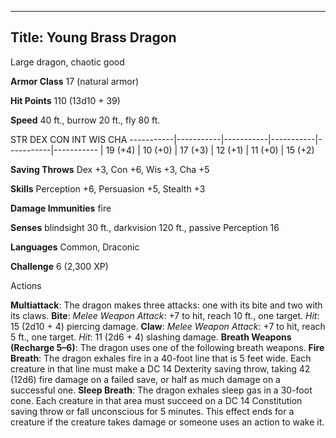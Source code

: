 -------------------------
Title: Young Brass Dragon
-------------------------


Large dragon, chaotic good

**Armor Class** 17 (natural armor)

**Hit Points** 110 (13d10 + 39)

**Speed** 40 ft., burrow 20 ft., fly 80 ft.

  STR         DEX         CON         INT         WIS         CHA
  -----------|-----------|-----------|-----------|-----------|-----------
  | 19 (+4)   | 10 (+0)   | 17 (+3)   | 12 (+1)   | 11 (+0)   | 15 (+2)

**Saving Throws** Dex +3, Con +6, Wis +3, Cha +5

**Skills** Perception +6, Persuasion +5, Stealth +3

**Damage Immunities** fire

**Senses** blindsight 30 ft., darkvision 120 ft., passive Perception 16

**Languages** Common, Draconic

**Challenge** 6 (2,300 XP)


Actions

**Multiattack**: The dragon makes three attacks: one with its bite
    and two with its claws.
**Bite**: *Melee Weapon Attack*: +7 to hit, reach 10 ft.,
    one target. *Hit*: 15 (2d10 + 4) piercing damage.
**Claw**: *Melee Weapon Attack*: +7 to hit, reach 5 ft., one target.
    *Hit*: 11 (2d6 + 4) slashing damage.
**Breath Weapons (Recharge 5–6)**: The dragon uses one of the
    following breath weapons.
**Fire Breath**: The dragon exhales fire in a 40-foot line that is 5
    feet wide. Each creature in that line must make a DC 14 Dexterity
    saving throw, taking 42 (12d6) fire damage on a failed save, or half
    as much damage on a successful one.
**Sleep Breath**: The dragon exhales sleep gas in a 30-foot cone.
    Each creature in that area must succeed on a DC 14 Constitution
    saving throw or fall unconscious for 5 minutes. This effect ends for
    a creature if the creature takes damage or someone uses an action to
    wake it.

